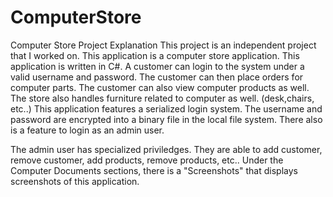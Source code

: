 # ComputerStore
Computer Store Project Explanation
This project is an independent project that I worked on. 
This application is a computer store application. This application is written in C#. 
A customer can login to the system under a valid username and password.
The customer can then place orders for computer parts. The customer can also view computer products as well.
The store also handles furniture related to computer as well. (desk,chairs, etc..)
This application features a serialized login system. The username and password are encrypted into a binary file in the local file system.
There also is a feature to login as an admin user. 

The admin user has specialized priviledges. They are able to add customer, remove customer, add products, remove products, etc..
Under the Computer Documents sections, there is a "Screenshots" that displays screenshots of this application.

